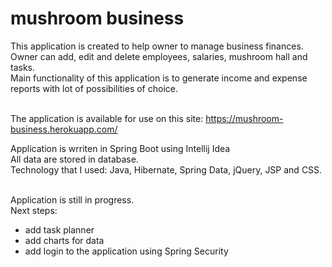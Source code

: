 # mushroom business

This application is created to help owner to manage business finances.<br>
Owner can add, edit and delete employees, salaries, mushroom hall and tasks. <br>
Main functionality of this application is to generate income and expense reports with lot of possibilities of choice. <br><br>

The application is available for use on this site:
https://mushroom-business.herokuapp.com/

Application is wrriten in Spring Boot using Intellij Idea <br>
All data are stored in database. <br>
Technology that I used: Java, Hibernate, Spring Data, jQuery, JSP and CSS.<br><br>

Application is still in progress. <br>
Next steps: <br>
- add task planner<br>
- add charts for data<br>
- add login to the application using Spring Security<br>
